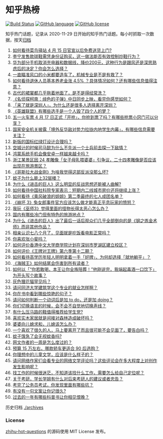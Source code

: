 # 知乎热榜
[![Build Status](https://github.com/ToWeLong/zhihu-hot-questions/workflows/CI/badge.svg)](https://github.com/ToWeLong/zhihu-hot-questions/actions)
[![GitHub language](https://img.shields.io/badge/language-golang-orange.svg)](https://golang.org/)
[![GitHub license](https://img.shields.io/github/license/ToWeLong/zhihu-hot-questions)](https://github.com/ToWeLong/zhihu-hot-questions/blob/main/LICENSE)

知乎热门话题，记录从 2020-11-29 日开始的知乎热门话题。每小时抓取一次数据，按天[归档](./archives)

<!-- BEGIN -->

1. [如何看待菜鸟驿站 4 月 15 日官宣以后免费送货上门?](https://www.zhihu.com/question/454716623)
1. [李宁发售款球鞋需凭身份证购买，这一做法能否有效控制炒鞋行为？](https://www.zhihu.com/question/454935584)
1. [华为部分手机取消充电器和数据线，降价200元，这种行为是跟风还是深思熟虑后的决定？你会怎么选择？](https://www.zhihu.com/question/454898008)
1. [一直瞄准风口的小米都要造车了，机械专业是不是有救了？](https://www.zhihu.com/question/454086545)
1. [如何看待退休人员基本养老金涨 4.5% ？具体情况如何？还有哪些信息值得注意？](https://www.zhihu.com/question/454944228)
1. [古代的裙裳都几乎拖着地面了，是不是得经常洗？](https://www.zhihu.com/question/454838091)
1. [《名侦探柯南：绯色的子弹》中日同步上映，看完你感觉如何？](https://www.zhihu.com/question/453906395)
1. [「来了就是深圳人」，为什么还是很多人选择离开深圳？](https://www.zhihu.com/question/314137518)
1. [《英雄联盟》有哪些选手是一个人毁了四个人的梦？](https://www.zhihu.com/question/440422370)
1. [五一火车票 4 月 17 日正式「开抢」，你抢到票了吗？有哪些抢票小窍门可以分享？](https://www.zhihu.com/question/454898864)
1. [国家安全机关披露「境外反华敌对势力拉拢内地学生内幕」，有哪些信息需要关注？](https://www.zhihu.com/question/454743871)
1. [新版的国标红绿灯设计合理吗？](https://www.zhihu.com/question/451449283)
1. [空城计的时候司马懿为什么不先派一个士兵前去探一下敌情？](https://www.zhihu.com/question/454792574)
1. [鸿蒙系统手机会像安卓一样越来越卡吗？](https://www.zhihu.com/question/451798988)
1. [浙江某景区因 24 孝雕像「女子母乳喂婆婆」引争议，二十四孝雕像是否应该出现在旅游景区？](https://www.zhihu.com/question/454962670)
1. [《哥斯拉大战金刚》为啥我觉得这部反派没那么坏?](https://www.zhihu.com/question/451593951)
1. [蚊子为什么能上32层楼？](https://www.zhihu.com/question/394683676)
1. [为什么《进击的巨人》这么明显的反战思想还能被人曲解?](https://www.zhihu.com/question/452841537)
1. [如何看待中国社科院专家表示：短期内二线城市房价还将继续上涨？](https://www.zhihu.com/question/454931694)
1. [如何看待《乘风破浪的姐姐》第二季最终的七人成团名单？](https://www.zhihu.com/question/454895120)
1. [《崩坏 3》兔女郎事件官方应该怎么做才能真正平息玩家的愤怒？](https://www.zhihu.com/question/452539291)
1. [我玩《巫师3》觉得里面的怪物长得太恶心怎么办？](https://www.zhihu.com/question/442049994)
1. [国内有哪些冷门但有特色的旅游地点？](https://www.zhihu.com/question/19855515)
1. [为什么《进击的巨人》出了最后一话后观众们几乎全部倒向的是《钢之炼金术师》而非其他作品？](https://www.zhihu.com/question/454161268)
1. [相亲认识七八个月了，见面就是吃饭看电影正常吗？](https://www.zhihu.com/question/453507556)
1. [你喜欢张小斐吗？](https://www.zhihu.com/question/448773789)
1. [如何评价香港中文大学商学院计划在深圳市罗湖区建立校区？](https://www.zhihu.com/question/454873344)
1. [如何评价《王牌对王牌》第六季第十二期？](https://www.zhihu.com/question/453760696)
1. [如何看待高学历年轻人明明拿着一手「好牌」，为何却选择「就地躺平」？](https://www.zhihu.com/question/449956191)
1. [《海贼王》如何结尾会伤害到所有读者？](https://www.zhihu.com/question/453888306)
1. [如何以「“你若敢喝，本王让你全族陪葬！”他刚说完，我端起毒酒一口饮下」为开头写个故事？](https://www.zhihu.com/question/454829891)
1. [灰色狸花猫罕见吗？](https://www.zhihu.com/question/339386346)
1. [请问同济大学建筑学这个专业的就业怎样啊？](https://www.zhihu.com/question/453393945)
1. [你在书中看到哪些惊艳的句子？](https://www.zhihu.com/question/430300933)
1. [请问如何判断一个动词后是加 to do，还是加 doing？](https://www.zhihu.com/question/446090848)
1. [你们切换语言的时候，会不会不自觉地切换声线？](https://www.zhihu.com/question/454640250)
1. [有什么压马路的鞋值得推荐给学生党?](https://www.zhihu.com/question/387186809)
1. [喜欢实木家居就是间接对森林造成破坏吗？](https://www.zhihu.com/question/451188373)
1. [婆婆向儿媳求和，儿媳该怎么办？](https://www.zhihu.com/question/454874861)
1. [一个喜欢了很久的人，马上要离开了而且很可能不会见面了，要告白吗？](https://www.zhihu.com/question/454460019)
1. [蚊子饿急了会无视蚊香吗?](https://www.zhihu.com/question/374704654)
1. [网文作者的一周是怎么度过的？](https://www.zhihu.com/question/429363725)
1. [预算 15 万左右，哪款轿车更适合 90 后选购？](https://www.zhihu.com/question/454935047)
1. [你理想中的儿童文学，应该是什么样子的？](https://www.zhihu.com/question/454215880)
1. [请问网络作家们会看专业的网络文学评论吗？这些评论会在多大程度上对创作发生影响呢？](https://www.zhihu.com/question/454702487)
1. [找工作的时候很迷茫，不知道该找什么工作，需要怎么给自己定位呢？](https://www.zhihu.com/question/46284377)
1. [关于考研，学长学姐有什么对后来考研人的建议或者忠告？](https://www.zhihu.com/question/29023850)
1. [考完了公务员考试，你发现里面有哪些坑？](https://www.zhihu.com/question/454581028)
1. [有没有一句文案让你记很久?](https://www.zhihu.com/question/432213645)
1. [过去的一年有哪些科普书让你相见恨晚？](https://www.zhihu.com/question/438838808)

<!-- END -->

历史归档 [./archives](./archives)


### License
[zhihu-hot-questions](https://github.com/towelong/zhihu-hot-questions) 的源码使用 MIT License 发布。